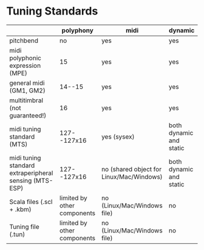 # Tuning Standards

|    | polyphony | midi | dynamic
|----|-----------|------|--------
| pitchbend | no | yes | yes
| midi polyphonic expression (MPE) | 15 | yes | yes
| general midi (GM1, GM2) | 14--15 | yes | yes
| multitimbral (not guaranteed!) | 16 | yes | yes
| midi tuning standard (MTS) | 127--127x16 | yes (sysex) | both dynamic and static
| midi tuning standard extraperipheral sensing (MTS-ESP) | 127--127x16 | no (shared object for Linux/Mac/Windows) | both dynamic and static
| Scala files (.scl + .kbm) | limited by other components | no (Linux/Mac/Windows file) | no
| Tuning file (.tun) | limited by other components | no (Linux/Mac/Windows file) | no
